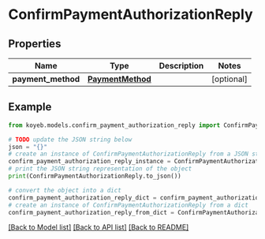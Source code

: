 # ConfirmPaymentAuthorizationReply


## Properties

Name | Type | Description | Notes
------------ | ------------- | ------------- | -------------
**payment_method** | [**PaymentMethod**](PaymentMethod.md) |  | [optional] 

## Example

```python
from koyeb.models.confirm_payment_authorization_reply import ConfirmPaymentAuthorizationReply

# TODO update the JSON string below
json = "{}"
# create an instance of ConfirmPaymentAuthorizationReply from a JSON string
confirm_payment_authorization_reply_instance = ConfirmPaymentAuthorizationReply.from_json(json)
# print the JSON string representation of the object
print(ConfirmPaymentAuthorizationReply.to_json())

# convert the object into a dict
confirm_payment_authorization_reply_dict = confirm_payment_authorization_reply_instance.to_dict()
# create an instance of ConfirmPaymentAuthorizationReply from a dict
confirm_payment_authorization_reply_from_dict = ConfirmPaymentAuthorizationReply.from_dict(confirm_payment_authorization_reply_dict)
```
[[Back to Model list]](../README.md#documentation-for-models) [[Back to API list]](../README.md#documentation-for-api-endpoints) [[Back to README]](../README.md)


